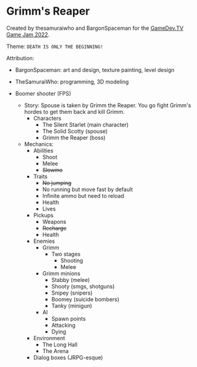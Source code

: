 # Grimm's Reaper

Created by thesamuraiwho and BargonSpaceman for the [GameDev.TV Game Jam 2022](https://itch.io/jam/gamedevtv-jam-2022).

Theme: `DEATH IS ONLY THE BEGINNING!`

Attribution:

* BargonSpaceman: art and design, texture painting, level design
* TheSamuraiWho: programming, 3D modeling

* Boomer shooter (FPS)
  * Story: Spouse is taken by Grimm the Reaper. You go fight Grimm's hordes to get them back and kill Grimm.
    * Characters
      * The Silent Starlet (main character)
      * The Solid Scotty (spouse)
      * Grimm the Reaper (boss)
  * Mechanics:
    * Abilities
      * Shoot
      * Melee
      * ~~Slowmo~~
    * Traits
      * ~~No jumping~~
      * No running but move fast by default
      * Infinite ammo but need to reload
      * Health
      * Lives
    * Pickups
      * Weapons
      * ~~Recharge~~
      * Health
    * Enemies
      * Grimm
        * Two stages
          * Shooting
          * Melee
      * Grimm minions
        * Stabby (melee)
        * Shooty (smgs, shotguns)
        * Snipey (snipers)
        * Boomey (suicide bombers)
        * Tanky (minigun)
      * AI
        * Spawn points
        * Attacking
        * Dying
    * Environment
      * The Long Hall
      * The Arena
    * Dialog boxes (JRPG-esque)
